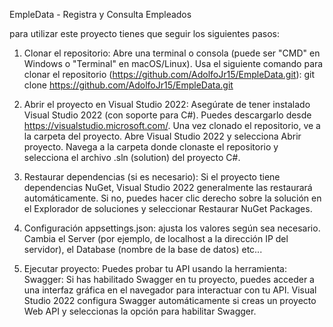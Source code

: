 EmpleData -
Registra y Consulta Empleados

para utilizar este proyecto tienes que seguir los siguientes pasos:

1. Clonar el repositorio:
Abre una terminal o consola (puede ser "CMD" en Windows o "Terminal" en macOS/Linux).
Usa el siguiente comando para clonar el repositorio (https://github.com/AdolfoJr15/EmpleData.git):
git clone https://github.com/AdolfoJr15/EmpleData.git

2. Abrir el proyecto en Visual Studio 2022:
Asegúrate de tener instalado Visual Studio 2022 (con soporte para C#).
Puedes descargarlo desde https://visualstudio.microsoft.com/.
Una vez clonado el repositorio, ve a la carpeta del proyecto.
Abre Visual Studio 2022 y selecciona Abrir proyecto.
Navega a la carpeta donde clonaste el repositorio y selecciona el archivo .sln (solution) del proyecto C#.

3. Restaurar dependencias (si es necesario):
Si el proyecto tiene dependencias NuGet, Visual Studio 2022 generalmente las restaurará automáticamente. Si no,
puedes hacer clic derecho sobre la solución en el Explorador de soluciones y seleccionar Restaurar NuGet Packages.

4. Configuración appsettings.json:
ajusta los valores según sea necesario. Cambia el Server (por ejemplo, de localhost a la dirección IP del servidor),
el Database (nombre de la base de datos) etc...

6. Ejecutar proyecto:
Puedes probar tu API usando la herramienta:
Swagger: Si has habilitado Swagger en tu proyecto, puedes acceder a una interfaz gráfica en el 
navegador para interactuar con tu API. Visual Studio 2022 configura Swagger automáticamente si creas 
un proyecto Web API y seleccionas la opción para habilitar Swagger.
